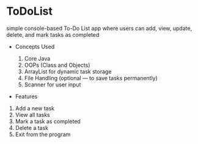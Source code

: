# ToDoList

simple console-based To-Do List app where users can add, view, update, delete, and mark tasks as completed

* Concepts Used
  1. Core Java
  2. OOPs (Class and Objects)
  3. ArrayList for dynamic task storage
  4. File Handling (optional — to save tasks permanently)
  5. Scanner for user input
 
 * Features
  1. Add a new task
  2. View all tasks
  3. Mark a task as completed
  4. Delete a task
  5. Exit from the program

